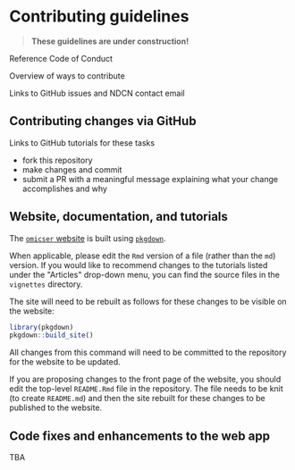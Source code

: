 # Contributing guidelines

> **These guidelines are under construction!**

Reference Code of Conduct

Overview of ways to contribute

Links to GitHub issues and NDCN contact email

## Contributing changes via GitHub

Links to GitHub tutorials for these tasks

- fork this repository
- make changes and commit
- submit a PR with a meaningful message explaining what your change accomplishes and why

## Website, documentation, and tutorials

The [`omicser` website](https://ndcn.github.io/omicser/)
is built using [`pkgdown`](https://pkgdown.r-lib.org/).

When applicable, please edit the `Rmd` version of a file (rather than the `md`) version.
If you would like to recommend changes to the tutorials listed under the "Articles"
drop-down menu,
you can find the source files in the `vignettes` directory.

The site will need to be rebuilt as follows for these changes to be visible on the website:

```r
library(pkgdown)
pkgdown::build_site()
```

All changes from this command will need to be committed to the repository for the website to be updated.

If you are proposing changes to the front page of the website,
you should edit the top-level `README.Rmd` file in the repository.
The file needs to be knit (to create `README.md`)
and then the site rebuilt for these changes to be published to the website.

## Code fixes and enhancements to the web app

TBA
